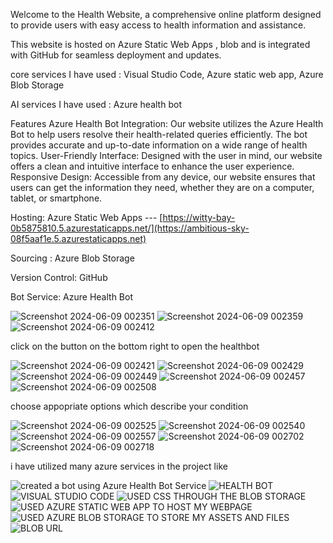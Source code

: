 Welcome to the Health Website, a comprehensive online platform designed to provide users with easy access to health information and assistance.

This website is hosted on Azure Static Web Apps , blob and is integrated with GitHub for seamless deployment and updates.

core services I have used : Visual Studio Code, Azure static web app, Azure Blob Storage

AI services I have used : Azure health bot

Features Azure Health Bot Integration: Our website utilizes the Azure Health Bot to help users resolve their health-related queries efficiently. The bot provides accurate and up-to-date information on a wide range of health topics. User-Friendly Interface: Designed with the user in mind, our website offers a clean and intuitive interface to enhance the user experience. Responsive Design: Accessible from any device, our website ensures that users can get the information they need, whether they are on a computer, tablet, or smartphone.

Hosting: Azure Static Web Apps --- [https://witty-bay-0b5875810.5.azurestaticapps.net/](https://ambitious-sky-08f5aaf1e.5.azurestaticapps.net)

Sourcing : Azure Blob Storage 

Version Control: GitHub

Bot Service: Azure Health Bot



![Screenshot 2024-06-09 002351](https://github.com/Nithin-2413/frt1/assets/135258263/c87920f7-2f64-4118-a440-6be286e397a4)
![Screenshot 2024-06-09 002359](https://github.com/Nithin-2413/frt1/assets/135258263/2afbbfa9-3526-4e1a-b87a-4126042903b3)
![Screenshot 2024-06-09 002412](https://github.com/Nithin-2413/frt1/assets/135258263/de1b8e59-effe-4a09-ab3d-d16d3c03a38f)


click on the button on the bottom right to open the healthbot


![Screenshot 2024-06-09 002421](https://github.com/Nithin-2413/frt1/assets/135258263/98b6cb22-71a9-41f4-9c27-30efb9bc1f26)
![Screenshot 2024-06-09 002429](https://github.com/Nithin-2413/frt1/assets/135258263/73368c37-193b-4941-ac3b-5c69f3902ba0)
![Screenshot 2024-06-09 002449](https://github.com/Nithin-2413/frt1/assets/135258263/e31173c4-35d1-4bd4-9162-0376bfe9b645)
![Screenshot 2024-06-09 002457](https://github.com/Nithin-2413/frt1/assets/135258263/a0d57c77-1b68-421a-bc6f-debec7b65143)
![Screenshot 2024-06-09 002508](https://github.com/Nithin-2413/frt1/assets/135258263/b579247e-5c98-44a6-bb73-b7f4edc9a0df)



choose appopriate options which describe your condition



![Screenshot 2024-06-09 002525](https://github.com/Nithin-2413/frt1/assets/135258263/17ab5975-db9a-48b7-9e8c-8044b7f4ad95)
![Screenshot 2024-06-09 002540](https://github.com/Nithin-2413/frt1/assets/135258263/c62e385a-88f0-466e-9886-c2126f28b3a1)
![Screenshot 2024-06-09 002557](https://github.com/Nithin-2413/frt1/assets/135258263/12c66470-697b-42e9-bf7e-6cce6abd6ce2)
![Screenshot 2024-06-09 002702](https://github.com/Nithin-2413/frt1/assets/135258263/503e495b-109f-4d19-95f5-b61b42a8830e)
![Screenshot 2024-06-09 002718](https://github.com/Nithin-2413/frt1/assets/135258263/fc9e897b-71de-4708-a6d9-d963a56cfd21)



i have utilized many azure services in the project like



![created a bot using Azure Health Bot Service](https://github.com/Nithin-2413/frt1/assets/135258263/9f084147-3501-4c34-b038-2586af9efae6)
![HEALTH BOT](https://github.com/Nithin-2413/frt1/assets/135258263/4f374a21-3720-4496-902a-37e5b340c679)
![VISUAL STUDIO CODE](https://github.com/Nithin-2413/frt1/assets/135258263/6c48f920-5dec-4fd9-9a80-5e84340ccc2e)
![USED CSS THROUGH THE BLOB STORAGE](https://github.com/Nithin-2413/frt1/assets/135258263/1193fb91-61d3-4be6-9368-1813ee5dd7cf)
![USED AZURE STATIC WEB APP TO HOST MY WEBPAGE](https://github.com/Nithin-2413/frt1/assets/135258263/ace9d5b5-8108-4a66-992c-f60c521155ad)
![USED AZURE BLOB STORAGE TO STORE MY ASSETS AND FILES](https://github.com/Nithin-2413/frt1/assets/135258263/71c9b263-05b1-4c5e-b293-7f282f6381b9)
![BLOB URL](https://github.com/Nithin-2413/frt1/assets/135258263/5b2c97f8-0dfd-4c1d-a633-d7809ad41b34)
